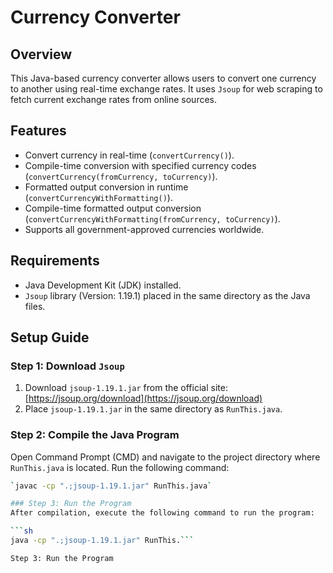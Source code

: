 # Currency Converter

## Overview
This Java-based currency converter allows users to convert one currency to another using real-time exchange rates. It uses `Jsoup` for web scraping to fetch current exchange rates from online sources.

## Features
- Convert currency in real-time (`convertCurrency()`).
- Compile-time conversion with specified currency codes (`convertCurrency(fromCurrency, toCurrency)`).
- Formatted output conversion in runtime (`convertCurrencyWithFormatting()`).
- Compile-time formatted output conversion (`convertCurrencyWithFormatting(fromCurrency, toCurrency)`).
- Supports all government-approved currencies worldwide.

## Requirements
- Java Development Kit (JDK) installed.
- `Jsoup` library (Version: 1.19.1) placed in the same directory as the Java files.

## Setup Guide
### Step 1: Download `Jsoup`
1. Download `jsoup-1.19.1.jar` from the official site: [https://jsoup.org/download](https://jsoup.org/download)
2. Place `jsoup-1.19.1.jar` in the same directory as `RunThis.java`.

### Step 2: Compile the Java Program
Open Command Prompt (CMD) and navigate to the project directory where `RunThis.java` is located. Run the following command:

```sh
`javac -cp ".;jsoup-1.19.1.jar" RunThis.java`

### Step 3: Run the Program
After compilation, execute the following command to run the program:

```sh
java -cp ".;jsoup-1.19.1.jar" RunThis.```

Step 3: Run the Program
